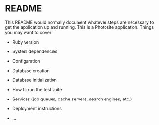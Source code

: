 # README

This README would normally document whatever steps are necessary to get the
application up and running.
This is a Photosite application.
Things you may want to cover:

* Ruby version

* System dependencies

* Configuration

* Database creation

* Database initialization

* How to run the test suite

* Services (job queues, cache servers, search engines, etc.)

* Deployment instructions

* ...
